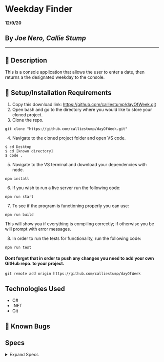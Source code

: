 # Weekday Finder

#### **12/9/20**

## By _Joe Nero, Callie Stump_
---
## 🚩 **Description**
This is a console application that allows the user to enter a date, then returns a the designated weekday to the console.

## 🔧 Setup/Installation Requirements

1. Copy this download link: https://github.com/calliestump/dayOfWeek.git
2. Open bash and go to the directory where you would like to store your cloned project.
3. Clone the repo.
```
git clone "https://github.com/calliestump/dayOfWeek.git"
```
4. Navigate to the cloned project folder and open VS code.
```
$ cd Desktop
$ cd [known directory]
$ code .
```
5. Navigate to the VS terminal and download your dependencies with node.
```
npm install
```
6. If you wish to run a live server run the following code:
```
npm run start
```
7. To see if the program is functioning properly you can use:
```
npm run build
```
This will show you if everything is compiling correctly; if otherwise you be will prompt with error messages.

8. In order to run the tests for functionality, run the following code:
```
npm run test
```
#### Dont forget that in order to push any changes you need to add your own GitHub repo. to your project.
```
git remote add origin https://github.com/calliestump/dayOfWeek
```
## **Technologies Used**
* C#
* .NET
* Git

## 🐛 Known Bugs

## **Specs**

<details>
<summary>Expand Specs</summary>
<table>
  <tr>
    <th>Test</th>
    <th>Input</th>
    <th>Output</th>
    <th>Completed</th>
  </tr>
  <tr>
    <td></td>
    <td></td>
    <td></td>
    <td></td>
  </tr>    
  <tr>
    <td></td>
    <td></td>
    <td></td>
    <td></td>
  </tr>
</table>  
## Legal
Copyright (c) 2020 Callie Stump
